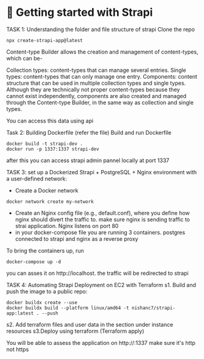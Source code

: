 # 🚀 Getting started with Strapi

TASK 1: Understanding the folder and file structure of strapi
Clone the repo

```
npx create-strapi-app@latest
```

Content-type Builder allows the creation and management of content-types, which can be-

Collection types: content-types that can manage several entries.
Single types: content-types that can only manage one entry.
Components: content structure that can be used in multiple collection types and single types. Although they are technically not proper content-types because they cannot exist independently, components are also created and managed through the Content-type Builder, in the same way as collection and single types.

You can access this data using api

Task 2:
Building Dockerfile (refer the file)
Build and run Dockerfile

```
docker build -t strapi-dev .
docker run -p 1337:1337 strapi-dev
```

after this you can access strapi admin pannel locally at port 1337

TASK 3:
set up a Dockerized Strapi + PostgreSQL + Nginx environment with a user-defined network:

- Create a Docker network

```
docker network create my-network
```

- Create an Nginx config file (e.g., default.conf), where you define how nginx should divert the traffic to. make sure nginx is sending traffic to strai application. Nginx listens on port 80
- in your docker-compose file you are running 3 containers. postgres connected to strapi and nginx as a reverse proxy

To bring the containers up, run

```
docker-compose up -d
```

you can asses it on http://localhost. the traffic will be redirected to strapi

TASK 4: Automating Strapi Deployment on EC2 with Terraform
s1. Build and push the image to a public repo:

```
docker buildx create --use
docker buildx build --platform linux/amd64 -t nishanc7/strapi-app:latest . --push
```

s2. Add terraform files and user data in the section under instance resources
s3.Deploy using terraform (Terraform apply)

You will be able to assess the application on
http://<ec2-public-ip>:1337
make sure it's http not https
